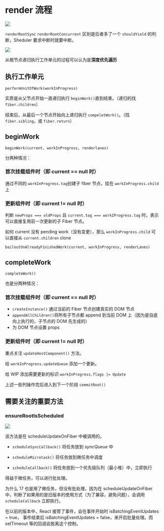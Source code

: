 # render 流程

![](https://file.simonwong.cn/blog/202202201216897.png)



`renderRootSync` `renderRootConcurrent` 区别是后者多了一个 `shouldYield` 的判断，Sheduler 要求中断时就要中断。



![](https://file.simonwong.cn/blog/202201261810754.gif)



从根节点递归执行工作单元的过程可以认为是**深度优先遍历**

## 执行工作单元

 `performUnitOfWork(workInProgress)`

实质是从父节点开始一直递归执行 `beginWork()`直到结束。（递归的找 `fiber.children`）

结束后，从最后一个节点开始向上递归执行 `compeletWork()`。（找 `fiber.sibling`，或 `fiber.return`）

## beginWork

`beginWork(current, workInProgress, renderlanes)`



分两种情况：

### 首次挂载组件时（即 current == null 时）

通过不同的 `workInProgress.tag`创建子 fiber 节点，挂在 `workInProgress.child` 上

### 更新组件时（即 current != null 时）

判断 `newProps === oldProps` 且 `current.tag === workIProgress.tag` 时，表示可以直接复用前一次更新的子 Fiber 节点。



如何 current 没有 pending work（没有变更），那么 `workInProgress.child` 可以直接从 `current.children` clone

`bailoutOnAlreadyFinishedWork(current, workInProgress, renderLanes)`

## completeWork

`completeWork()`

也是分两种情况：

### 首次挂载组件时（即 current == null 时）

- `createInstance()` 通过当前的 Fiber 节点创建真实的 DOM 节点
- `appendAllChildren()`将所有子节点都 append 到当前 DOM 上（因为是自底向上执行的，子节点的 DOM 先生成的）
- 为 DOM 节点设置 props

### 更新组件时（即 current != null 时）

重点关注 `updateHostComponent()` 方法。

给 `workInProgress.updateQueue` 添加一个更新。



给 WIP 添加需要更新的标识 `workInProgress.flags |= Update`









上述一些列操作完后进入到下一个阶段 `commitRoot()`





## 需要关注的重要方法

### ensureRootIsScheduled

![](https://file.simonwong.cn/blog/202203071117141.png)

该方法是在 scheduleUpdateOnFiber 中被调用的。

- `scheduleSyncCallback()` 将任务放到 *syncQueue* 中

- `scheduleMicrotask()` 将任务放到微任务中调度
- `scheduleCallback()` 将任务放到一个优先级队列（最小堆）中，立即执行



得益于微任务，可以进行批处理。

为什么 17 也是用了微任务，但没有批处理，因为在 scheduleUpdateOnFiber 中，判断了如果用的是旧版本的使用方式（为了兼容，避免问题），会调用 `scheduleCallback` 立即执行。



在以前的版本中，React 接管了事件，会在事件开始时 isBatchingEventUpdates = true， 事件结束后 isBatchingEventUpdates = false，来开启批量处理。而 setTimeout 等的回调会脱离这个控制。
